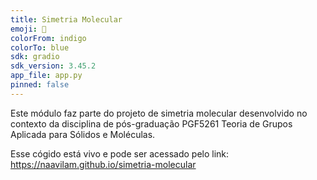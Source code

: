 ```yaml
---
title: Simetria Molecular
emoji: 🧪
colorFrom: indigo
colorTo: blue
sdk: gradio
sdk_version: 3.45.2
app_file: app.py
pinned: false
---
```


Este módulo faz parte do projeto de simetria molecular desenvolvido no contexto da disciplina de pós-graduação PGF5261 Teoria de Grupos Aplicada para Sólidos e Moléculas.

Esse cógido está vivo e pode ser acessado pelo link: https://naavilam.github.io/simetria-molecular

